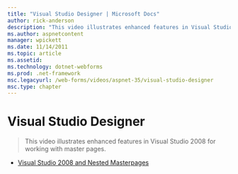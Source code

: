 ```yaml
---
title: "Visual Studio Designer | Microsoft Docs"
author: rick-anderson
description: "This video illustrates enhanced features in Visual Studio 2008 for working with master pages."
ms.author: aspnetcontent
manager: wpickett
ms.date: 11/14/2011
ms.topic: article
ms.assetid: 
ms.technology: dotnet-webforms
ms.prod: .net-framework
msc.legacyurl: /web-forms/videos/aspnet-35/visual-studio-designer
msc.type: chapter
---
```

Visual Studio Designer
====================
> This video illustrates enhanced features in Visual Studio 2008 for working with master pages.


- [Visual Studio 2008 and Nested Masterpages](visual-studio-2008-and-nested-masterpages.md)